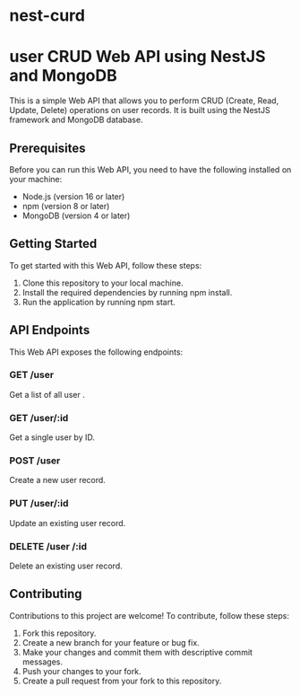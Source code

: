# nest-curd
# user CRUD Web API using NestJS and MongoDB
This is a simple Web API that allows you to perform CRUD (Create, Read, Update, Delete) operations on user  records. It is built using the NestJS framework and MongoDB database.

## Prerequisites
Before you can run this Web API, you need to have the following installed on your machine:

- Node.js (version 16 or later)
- npm (version 8 or later)
- MongoDB (version 4 or later)

## Getting Started
To get started with this Web API, follow these steps:

1. Clone this repository to your local machine.
2. Install the required dependencies by running npm install.
3. Run the application by running npm start.
## API Endpoints
This Web API exposes the following endpoints:

### GET /user 
Get a list of all user .

### GET /user/:id
Get a single user  by ID.

### POST /user 
Create a new user  record.

### PUT /user/:id
Update an existing user  record.

### DELETE /user /:id
Delete an existing user  record.

## Contributing
Contributions to this project are welcome! To contribute, follow these steps:

1. Fork this repository.
2. Create a new branch for your feature or bug fix.
3. Make your changes and commit them with descriptive commit messages.
4. Push your changes to your fork.
5. Create a pull request from your fork to this repository.

